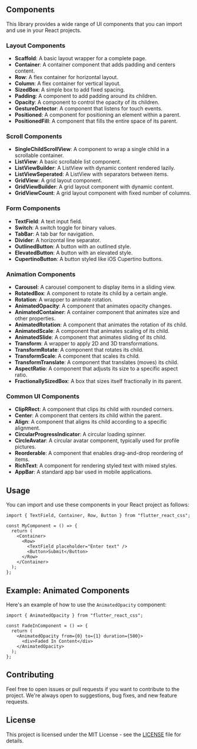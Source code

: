 ## Components

This library provides a wide range of UI components that you can import and use in your React projects.

### Layout Components

- **Scaffold**: A basic layout wrapper for a complete page.
- **Container**: A container component that adds padding and centers content.
- **Row**: A flex container for horizontal layout.
- **Column**: A flex container for vertical layout.
- **SizedBox**: A simple box to add fixed spacing.
- **Padding**: A component to add padding around its children.
- **Opacity**: A component to control the opacity of its children.
- **GestureDetector**: A component that listens for touch events.
- **Positioned**: A component for positioning an element within a parent.
- **PositionedFill**: A component that fills the entire space of its parent.

### Scroll Components

- **SingleChildScrollView**: A component to wrap a single child in a scrollable container.
- **ListView**: A basic scrollable list component.
- **ListViewBuilder**: A ListView with dynamic content rendered lazily.
- **ListViewSeperated**: A ListView with separators between items.
- **GridView**: A grid layout component.
- **GridViewBuilder**: A grid layout component with dynamic content.
- **GridViewCount**: A grid layout component with fixed number of columns.

### Form Components

- **TextField**: A text input field.
- **Switch**: A switch toggle for binary values.
- **TabBar**: A tab bar for navigation.
- **Divider**: A horizontal line separator.
- **OutlinedButton**: A button with an outlined style.
- **ElevatedButton**: A button with an elevated style.
- **CupertinoButton**: A button styled like iOS Cupertino buttons.

### Animation Components

- **Carousel**: A carousel component to display items in a sliding view.
- **RotatedBox**: A component to rotate its child by a certain angle.
- **Rotation**: A wrapper to animate rotation.
- **AnimatedOpacity**: A component that animates opacity changes.
- **AnimatedContainer**: A container component that animates size and other properties.
- **AnimatedRotation**: A component that animates the rotation of its child.
- **AnimatedScale**: A component that animates scaling of its child.
- **AnimatedSlide**: A component that animates sliding of its child.
- **Transform**: A wrapper to apply 2D and 3D transformations.
- **TransformRotate**: A component that rotates its child.
- **TransformScale**: A component that scales its child.
- **TransformTranslate**: A component that translates (moves) its child.
- **AspectRatio**: A component that adjusts its size to a specific aspect ratio.
- **FractionallySizedBox**: A box that sizes itself fractionally in its parent.

### Common UI Components

- **ClipRRect**: A component that clips its child with rounded corners.
- **Center**: A component that centers its child within the parent.
- **Align**: A component that aligns its child according to a specific alignment.
- **CircularProgressIndicator**: A circular loading spinner.
- **CircleAvatar**: A circular avatar component, typically used for profile pictures.
- **Reorderable**: A component that enables drag-and-drop reordering of items.
- **RichText**: A component for rendering styled text with mixed styles.
- **AppBar**: A standard app bar used in mobile applications.

## Usage

You can import and use these components in your React project as follows:

```tsx
import { TextField, Container, Row, Button } from "flutter_react_css";

const MyComponent = () => {
  return (
    <Container>
      <Row>
        <TextField placeholder="Enter text" />
        <Button>Submit</Button>
      </Row>
    </Container>
  );
};
```

## Example: Animated Components

Here's an example of how to use the `AnimatedOpacity` component:

```tsx
import { AnimatedOpacity } from "flutter_react_css";

const FadeInComponent = () => {
  return (
    <AnimatedOpacity from={0} to={1} duration={500}>
      <div>Faded In Content</div>
    </AnimatedOpacity>
  );
};
```

## Contributing

Feel free to open issues or pull requests if you want to contribute to the project. We're always open to suggestions, bug fixes, and new feature requests.

## License

This project is licensed under the MIT License - see the [LICENSE](LICENSE) file for details.
